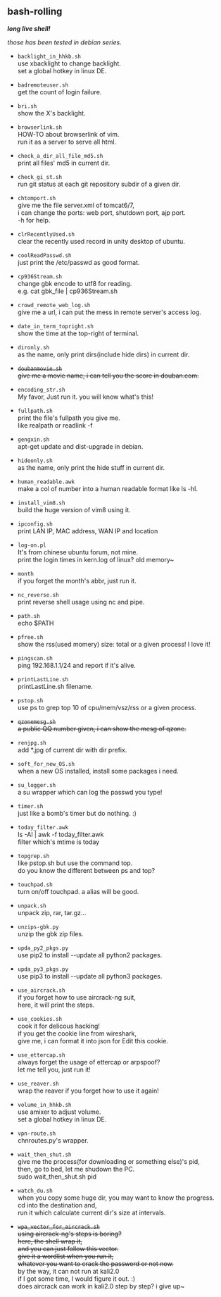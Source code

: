 ## bash-rolling  
***long live shell!***

*those has been tested in debian series.*  

- `backlight_in_hhkb.sh`  
use xbacklight to change backlight.  
set a global hotkey in linux DE.  

- `badremoteuser.sh`  
get the count of login failure.  

- `bri.sh`  
show the X's backlight.  

- `browserlink.sh`  
HOW-TO about browserlink of vim.  
run it as a server to serve all html.  

- `check_a_dir_all_file_md5.sh`  
print all files' md5 in current dir.  

- `check_gi_st.sh`  
run git status at each git repository subdir of a given dir.  

- `chtomport.sh`  
give me the file server.xml of tomcat6/7,  
i can change the ports: web port, shutdown port, ajp port.  
-h for help.  

- `clrRecentlyUsed.sh`  
clear the recently used record in unity desktop of ubuntu.  

- `coolReadPasswd.sh`  
just print the /etc/passwd as good format.  

- `cp936Stream.sh`  
change gbk encode to utf8 for reading.  
e.g. cat gbk_file | cp936Stream.sh  

- `crowd_remote_web_log.sh`  
give me a url, i can put the mess in remote server's access log.  

- `date_in_term_topright.sh`  
show the time at the top-right of terminal.  

- `dironly.sh`  
as the name, only print dirs(include hide dirs) in current dir.  

- ~~`doubanmovie.sh`  
give me a movie name, i can tell you the score in douban.com.~~  

- `encoding_str.sh`  
My favor, Just run it. you will know what's this!  

- `fullpath.sh`  
print the file's fullpath you give me.  
like realpath or readlink -f

- `gengxin.sh`  
apt-get update and dist-upgrade in debian.  

- `hideonly.sh`  
as the name, only print the hide stuff in current dir.  

- `human_readable.awk`  
make a col of number into a human readable format like ls -hl.  

- `install_vim8.sh`  
build the huge version of vim8 using it.  

- `ipconfig.sh`  
print LAN IP, MAC address, WAN IP and location

- `log-on.pl`  
It's from chinese ubuntu forum, not mine.  
print the login times in kern.log of linux? old memory~  

- `month`  
if you forget the month's abbr, just run it.  

- `nc_reverse.sh`  
print reverse shell usage using nc and pipe.  

- `path.sh`  
echo $PATH  

- `pfree.sh`  
show the rss(used momery) size: total or a given process! I love it!  

- `pingscan.sh`  
ping 192.168.1.1/24 and report if it's alive.  

- `printLastLine.sh`  
printLastLine.sh filename.  

- `pstop.sh`  
use ps to grep top 10 of cpu/mem/vsz/rss or a given process.  

- ~~`qzonemesg.sh`  
a public QQ number given, i can show the mesg of qzone.~~  

- `renjpg.sh`  
add \*.jpg of current dir with dir prefix.  

- `soft_for_new_OS.sh`  
when a new OS installed, install some packages i need.  

- `su_logger.sh`  
a su wrapper which can log the passwd you type!  

- `timer.sh`  
just like a bomb's timer but do nothing. :)  

- `today_filter.awk`  
ls -Al | awk -f today_filter.awk  
filter which's mtime is today  

- `topgrep.sh`  
like pstop.sh but use the command top.  
do you know the different between ps and top?  

- `touchpad.sh`  
turn on/off touchpad. a alias will be good.  

- `unpack.sh`  
unpack zip, rar, tar.gz...  

- `unzips-gbk.py`  
unzip the gbk zip files.  

- `upda_py2_pkgs.py`  
use pip2 to install --update all python2 packages.  

- `upda_py3_pkgs.py`  
use pip3 to install --update all python3 packages.  

- `use_aircrack.sh`  
if you forget how to use aircrack-ng suit,  
here, it will print the steps.  

- `use_cookies.sh`  
cook it for delicous hacking!  
if you get the cookie line from wireshark,  
give me, i can format it into json for Edit this cookie.  

- `use_ettercap.sh`  
always forget the usage of ettercap or arpspoof?  
let me tell you, just run it!  

- `use_reaver.sh`  
wrap the reaver if you forget how to use it again!  

- `volume_in_hhkb.sh`  
use amixer to adjust volume.  
set a global hotkey in linux DE.  

- `vpn-route.sh`  
chnroutes.py's wrapper.  

- `wait_then_shut.sh`  
give me the process(for downloading or something else)'s pid,  
then, go to bed, let me shudown the PC.  
sudo wait_then_shut.sh pid  

- `watch_du.sh`  
when you copy some huge dir, you may want to know the progress.  
cd into the destination and,  
run it which calculate current dir's size at intervals.  

- ~~`wpa_vector_for_aircrack.sh`  
using aircrack-ng's steps is boring?  
here, the shell wrap it,  
and you can just follow this vector.  
give it a wordlist when you run it,  
whatever you want to crack the password or not now.~~  
by the way, it can not run at kali2.0  
if I got some time, I would figure it out. :)  
does aircrack can work in kali2.0 step by step? i give up~  

